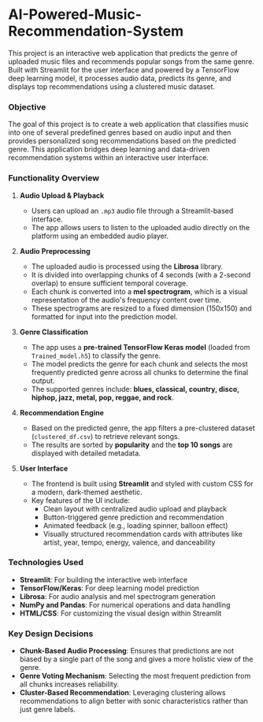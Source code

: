 # AI-Powered-Music-Recommendation-System
This project is an interactive web application that predicts the genre of uploaded music files and recommends popular songs from the same genre. Built with Streamlit for the user interface and powered by a TensorFlow deep learning model, it processes audio data, predicts its genre, and displays top recommendations using a clustered music dataset.


### **Objective**
The goal of this project is to create a web application that classifies music into one of several predefined genres based on audio input and then provides personalized song recommendations based on the predicted genre. This application bridges deep learning and data-driven recommendation systems within an interactive user interface.


### **Functionality Overview**

1. **Audio Upload & Playback**
   - Users can upload an `.mp3` audio file through a Streamlit-based interface.
   - The app allows users to listen to the uploaded audio directly on the platform using an embedded audio player.

2. **Audio Preprocessing**
   - The uploaded audio is processed using the **Librosa** library.
   - It is divided into overlapping chunks of 4 seconds (with a 2-second overlap) to ensure sufficient temporal coverage.
   - Each chunk is converted into a **mel spectrogram**, which is a visual representation of the audio's frequency content over time.
   - These spectrograms are resized to a fixed dimension (150x150) and formatted for input into the prediction model.

3. **Genre Classification**
   - The app uses a **pre-trained TensorFlow Keras model** (loaded from `Trained_model.h5`) to classify the genre.
   - The model predicts the genre for each chunk and selects the most frequently predicted genre across all chunks to determine the final output.
   - The supported genres include: **blues, classical, country, disco, hiphop, jazz, metal, pop, reggae, and rock**.

4. **Recommendation Engine**
   - Based on the predicted genre, the app filters a pre-clustered dataset (`clustered_df.csv`) to retrieve relevant songs.
   - The results are sorted by **popularity** and the **top 10 songs** are displayed with detailed metadata.

5. **User Interface**
   - The frontend is built using **Streamlit** and styled with custom CSS for a modern, dark-themed aesthetic.
   - Key features of the UI include:
     - Clean layout with centralized audio upload and playback
     - Button-triggered genre prediction and recommendation
     - Animated feedback (e.g., loading spinner, balloon effect)
     - Visually structured recommendation cards with attributes like artist, year, tempo, energy, valence, and danceability


### **Technologies Used**

- **Streamlit**: For building the interactive web interface
- **TensorFlow/Keras**: For deep learning model prediction
- **Librosa**: For audio analysis and mel spectrogram generation
- **NumPy and Pandas**: For numerical operations and data handling
- **HTML/CSS**: For customizing the visual design within Streamlit


### **Key Design Decisions**
- **Chunk-Based Audio Processing**: Ensures that predictions are not biased by a single part of the song and gives a more holistic view of the genre.
- **Genre Voting Mechanism**: Selecting the most frequent prediction from all chunks increases reliability.
- **Cluster-Based Recommendation**: Leveraging clustering allows recommendations to align better with sonic characteristics rather than just genre labels.
